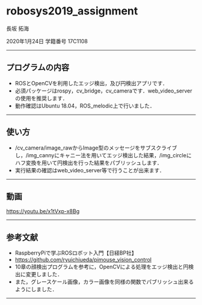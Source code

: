 # robosys2019_assignment

長坂 拓海

2020年1月24日
学籍番号 17C1108

---

## プログラムの内容

* ROSとOpenCVを利用したエッジ検出，及び円検出アプリです．
* 必須パッケージはrospy，cv_bridge，cv_cameraです．web_video_serverの使用を推奨します．
* 動作確認はUbuntu 18.04，ROS_melodic上で行いました．
---

## 使い方

* /cv_camera/image_rawからImage型のメッセージをサブスクライブし，/img_cannyにキャニー法を用いてエッジ検出した結果，/img_circleにハフ変換を用いて円検出を行った結果をパブリッシュします．
* 実行結果の確認はweb_video_server等で行うことが出来ます．
---

## 動画
https://youtu.be/x1tVxp-x8Bg

---

## 参考文献

* RaspberryPiで学ぶROSロボット入門【日経BP社】
 * https://github.com/ryuichiueda/pimouse_vision_control
 * 10章の顔検出プログラムを参考に，OpenCVによる処理をエッジ検出と円検出に変更しました．
 * また，グレースケール画像，カラー画像を同様の関数でパブリッシュ出来るようにしました．
 
---
